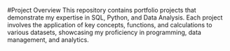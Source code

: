 #Project Overview
This repository contains portfolio projects that demonstrate my expertise in SQL, Python, and Data Analysis. Each project involves the application of key concepts, functions, and calculations to various datasets, showcasing my proficiency in programming, data management, and analytics.

